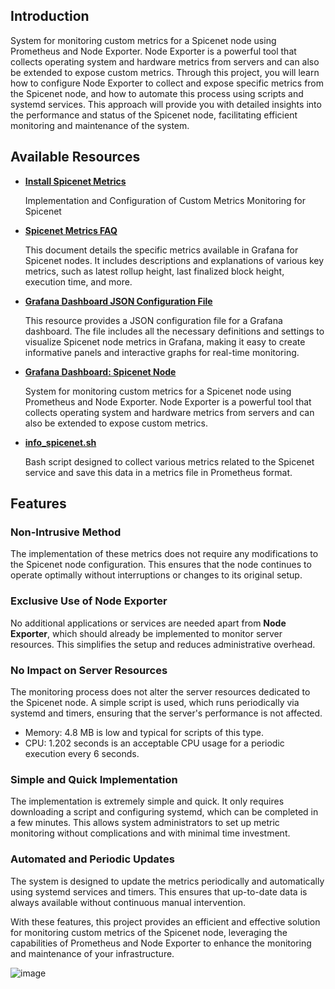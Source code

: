 
## Introduction 

System for monitoring custom metrics for a Spicenet node using Prometheus and Node Exporter. Node Exporter is a powerful tool that collects operating system and hardware metrics from servers and can also be extended to expose custom metrics. Through this project, you will learn how to configure Node Exporter to collect and expose specific metrics from the Spicenet node, and how to automate this process using scripts and systemd services. This approach will provide you with detailed insights into the performance and status of the Spicenet node, facilitating efficient monitoring and maintenance of the system.

## Available Resources

- **[Install Spicenet Metrics](https://github.com/Cumulo-pro/Celestia-monitoring/blob/main/spicenet-monitoring/install_spicenet_metrics.md)**

  Implementation and Configuration of Custom Metrics Monitoring for Spicenet

- **[Spicenet Metrics FAQ](https://github.com/Cumulo-pro/SpicenetTools/blob/main/monitoring/metrics.md)**

  This document details the specific metrics available in Grafana for Spicenet nodes. It includes descriptions and explanations of various key metrics, such as latest rollup height, last finalized block height, execution time, and more.

- **[Grafana Dashboard JSON Configuration File]([https://github.com/Cumulo-pro/Celestia-monitoring/blob/main/spicenet-monitoring/Spicenet%20Node.json](https://github.com/Cumulo-pro/SpicenetTools/blob/main/monitoring/Spicenet%20Node%20Monitoring%20by%20Cumulo-1739480931744.json))**

  This resource provides a JSON configuration file for a Grafana dashboard. The file includes all the necessary definitions and settings to visualize Spicenet node metrics in Grafana, making it easy to create informative panels and interactive graphs for real-time monitoring.

- **[Grafana Dashboard: Spicenet Node]()**

  System for monitoring custom metrics for a Spicenet node using Prometheus and Node Exporter. Node Exporter is a powerful tool that collects operating system and hardware metrics from servers and can also be extended to expose custom metrics.

- **[info_spicenet.sh](https://github.com/Cumulo-pro/Celestia-monitoring/blob/main/spicenet-monitoring/info_spicenet.sh)**

  Bash script designed to collect various metrics related to the Spicenet service and save this data in a metrics file in Prometheus format.



## Features

### Non-Intrusive Method

The implementation of these metrics does not require any modifications to the Spicenet node configuration. This ensures that the node continues to operate optimally without interruptions or changes to its original setup.

### Exclusive Use of Node Exporter

No additional applications or services are needed apart from **Node Exporter**, which should already be implemented to monitor server resources. This simplifies the setup and reduces administrative overhead.

### No Impact on Server Resources

The monitoring process does not alter the server resources dedicated to the Spicenet node. A simple script is used, which runs periodically via systemd and timers, ensuring that the server's performance is not affected.
  - Memory: 4.8 MB is low and typical for scripts of this type.
  - CPU: 1.202 seconds is an acceptable CPU usage for a periodic execution every 6 seconds.

### Simple and Quick Implementation

The implementation is extremely simple and quick. It only requires downloading a script and configuring systemd, which can be completed in a few minutes. This allows system administrators to set up metric monitoring without complications and with minimal time investment.

### Automated and Periodic Updates

The system is designed to update the metrics periodically and automatically using systemd services and timers. This ensures that up-to-date data is always available without continuous manual intervention.

With these features, this project provides an efficient and effective solution for monitoring custom metrics of the Spicenet node, leveraging the capabilities of Prometheus and Node Exporter to enhance the monitoring and maintenance of your infrastructure.

![image](https://github.com/user-attachments/assets/7e44f352-9156-4b86-b118-3142504dff10)
